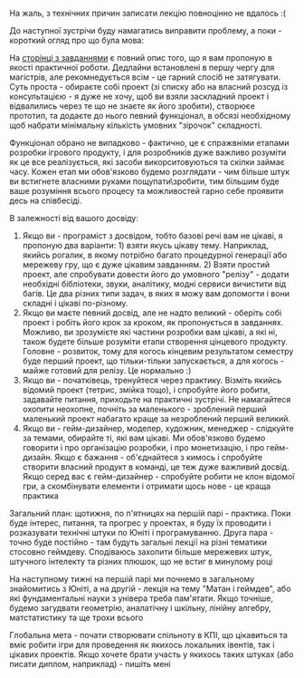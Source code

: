 На жаль, з технічних причин записати лекцію повноцінно не вдалось :(

До наступної зустрічи буду намагатись виправити проблему, а поки - короткий огляд про що була мова:

На [сторінці з завданнями](../assignments.md) є повний опис того, що я вам пропоную в якості практичної роботи. Дедлайни встановлені в першу чергу для магістрів, але рекомнедується всім - це гарний спосіб не затягувати. Суть проста - обираєте собі проект (зі списку або на власний розсуд із консультацією - я дуже не хочу, щоб ви взяли заскладний проект і відвалились через те що не знаєте як його зробити), створюєе прототип, та додаєте до нього певний функціонал, в обсязі необхідному щоб набрати мінімальну кількість умовних "зірочок" складності.

Функціонал обрано не випадково - фактично, це є спражвніми етапами розробки ігрового продукту, і для розробників дуже важливо розуміти як це все реалізується, які засоби викорситовуються та скілки займає часу. Кожен етап ми обов'язково будемо розглядати - чим більше штук ви встигнете власними руками пощупати\зробити, тим більшим буде ваше розуміння всього процесу та можливостей гарно себе проявити десь на співбесіді.

В залежності від вашого досвіду:

1. Якщо ви - програміст з  досвідом, тобто базові речі вам не цікаві, я пропоную два варіанти: 1) взяти якусь цікаву тему. Наприклад, якийсь рогалик, в якому потрібно багато процедурної генерації або мережеву гру, що є дуже цікавим завданням. 2) Взяти простий проект, але спробувати довести його до умовного "релізу" - додати необхідні бібліотеки, звуки, аналітику, модні сервиси вичистити від багів. Це два різних типи задач, в яких я можу вам допомогти і вони складні і цікаві по-різному.
2. Якщо ви маєте певний досвід, але не надто великий - оберіть собі проект і робіть його крок за кроком, як пропонується в завданнях. Можливо, ви зрозумієте які частини розробки вам цікаві, а які ні, також будете більше розуміти етапи створення цінцевого продукту. Головне - розвиток, тому для когось кінцевим результатом семестру буде перший проект, що тільки-тільки запускається, а для когось - майже готовий для релізу. Це нормально :)
3. Якщо ви - початківець, тренуйтеся через практику. Візміть якийсь відомий проект (тетрис, змійка тощо), і спробуйте його робити, задавайте питання, приходьте на практичні зустрічі. Не намагайтеся охопити неохопне, почніть за маленького - зроблений перший маленький проект набагато краще за незроблений перший великий.
4. Якщо ви - гейм-дизайнер, моделер, художник, менеджер - слідкуйте за темами, обирайте ті, які вам цікаві. Ми обов'язково будемо говорити і про організацію розробки, і про монетизацію, і про гейм-дизайн. Якщо є бажання - об'єднайтеся з кимось і спробуйте створити власний продукт в команді, це теж дуже важливий досвід. Якщо серед вас є гейм-дизайнер - спробуйте робити не клон відомої гри, а скомбінувати елементи і отримати щось нове - це краща практика

Загальний план: щотижня, по п'ятницях на першій парі - практика. Поки буде інтерес, питання, та прогрес у проектах, я буду їх проводити і розказувати технічні штуки по Юніті і програмуванню. Друга пара - точно буде постійно - там будуть загальні лекції на різні тематики стосовно геймдеву. Сподіваюсь захопити більше мережевих штук, штучного інтелекту та різних плюшок, що не встиг в минулому році

На наступному тижні на першій парі ми почнемо в загальному знайомитись з Юніті, а на другій - лекція на тему "Матан і геймдев", або які фундаментальні науки з універа треба пам'ятати. Якщо точніше, будемо загудвати геометрію, аналатічну і шкільну, лінійну алгебру, матстатистику та ще трохи всього

Глобальна мета - почати створювати спільноту в КПІ, що цікавиться та вміє робити ігри для проведення як якихось локальних івентів, так і цікавих проектів. Якщо хочете брати участь у якихось таких штуках (або писати диплом, наприклад) - пишіть мені

